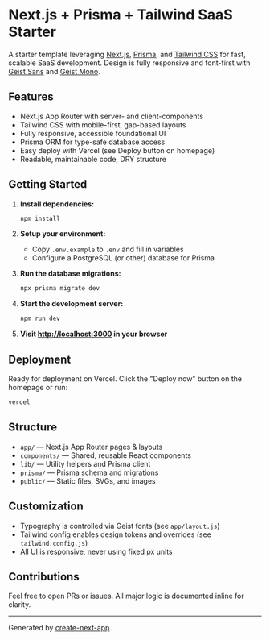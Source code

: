 
# Next.js + Prisma + Tailwind SaaS Starter

A starter template leveraging [Next.js](https://nextjs.org/), [Prisma](https://www.prisma.io/), and [Tailwind CSS](https://tailwindcss.com/) for fast, scalable SaaS development. Design is fully responsive and font-first with [Geist Sans](https://vercel.com/fonts/geist) and [Geist Mono](https://vercel.com/fonts/geist-mono).

## Features

- Next.js App Router with server- and client-components
- Tailwind CSS with mobile-first, gap-based layouts
- Fully responsive, accessible foundational UI
- Prisma ORM for type-safe database access
- Easy deploy with Vercel (see Deploy button on homepage)
- Readable, maintainable code, DRY structure

## Getting Started

1. **Install dependencies:**
   ```bash
   npm install
   ```
   
2. **Setup your environment:**
   - Copy `.env.example` to `.env` and fill in variables
   - Configure a PostgreSQL (or other) database for Prisma

3. **Run the database migrations:**
   ```bash
   npx prisma migrate dev
   ```

4. **Start the development server:**
   ```bash
   npm run dev
   ```

5. **Visit [http://localhost:3000](http://localhost:3000) in your browser**

## Deployment

Ready for deployment on Vercel. Click the "Deploy now" button on the homepage or run:
```bash
vercel
```

## Structure

- `app/` — Next.js App Router pages & layouts
- `components/` — Shared, reusable React components
- `lib/` — Utility helpers and Prisma client
- `prisma/` — Prisma schema and migrations
- `public/` — Static files, SVGs, and images

## Customization

- Typography is controlled via Geist fonts (see `app/layout.js`)
- Tailwind config enables design tokens and overrides (see `tailwind.config.js`)
- All UI is responsive, never using fixed px units

## Contributions

Feel free to open PRs or issues. All major logic is documented inline for clarity.

---
Generated by [create-next-app](https://nextjs.org/docs/api-reference/create-next-app).
